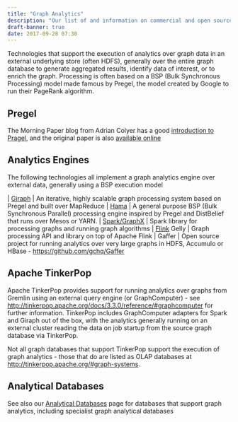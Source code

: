 ```yaml
---
title: "Graph Analytics"
description: "Our list of and information on commercial and open source graph analytics engines and databases, including Giraph, Hama, GraphX, Flink, JanusGraph, Stardog, TinkerPop and alternatives to these."
draft-banner: true
date: 2017-09-28 07:30
---
```

Technologies that support the execution of analytics over graph data in an external underlying store (often HDFS), generally over the entire graph database to generate aggregated results, identify data of interest, or to enrich the graph.  Processing is often based on a BSP (Bulk Synchronous Processing) model made famous by Pregel, the model created by Google to run their PageRank algorithm.
<!--more-->

## Pregel

The Morning Paper blog from Adrian Colyer has a good [introduction to Pragel](https://blog.acolyer.org/2015/05/26/pregel-a-system-for-large-scale-graph-processing/), and the original paper is also [available online](http://www.dcs.bbk.ac.uk/~dell/teaching/cc/paper/sigmod10/p135-malewicz.pdf)

## Analytics Engines

The following technologies all implement a graph analytics engine over external data, generally using a BSP execution model

| [Giraph](/technologies/apache-giraph/) | An iterative, highly scalable graph processing system based on Pregel and built over MapReduce
| [Hama](/technologies/apache-hama/) | A general purpose BSP (Bulk Synchronous Parallel) processing engine inspired by Pregel and DistBelief that runs over Mesos or YARN.
| [Spark/GraphX](/technologies/apache-spark/graphx/) | Spark library for processing graphs and running graph algorithms
| [Flink](/technologies/apache-flink/) Gelly | Graph processing API and library on top of Apache Flink
| Gaffer | Open source project for running analytics over very large graphs in HDFS, Accumulo or HBase - <https://github.com/gchq/Gaffer>

## Apache TinkerPop

Apache TinkerPop provides support for running analytics over graphs from Gremlin using an external query engine (or GraphComputer) - see <http://tinkerpop.apache.org/docs/3.3.0/reference/#graphcomputer> for further information.  TinkerPop includes GraphComputer adapters for Spark and Giraph out of the box, with the analytics generally running on an external cluster reading the data on job startup from the source graph database via TinkerPop.

Not all graph databases that support TinkerPop support the execution of graph analytics - those that do are listed as OLAP databases at <http://tinkerpop.apache.org/#graph-systems>.

## Analytical Databases

See also our [Analytical Databases](/tech-categories/analytical-databases/) page for databases that support graph analytics, including specialist graph analytical databases